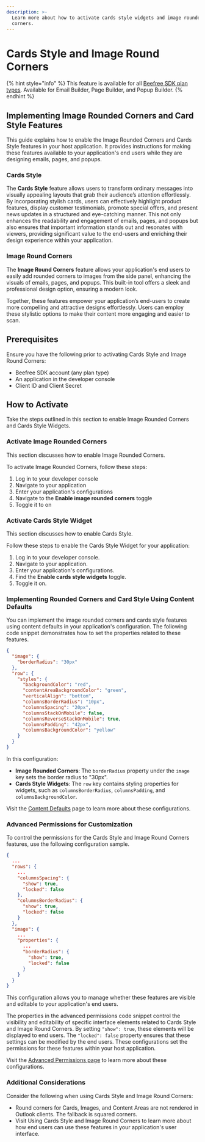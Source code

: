 ```yaml
---
description: >-
  Learn more about how to activate cards style widgets and image rounded
  corners.
---
```


# Cards Style and Image Round Corners

{% hint style="info" %}
This feature is available for all [Beefree SDK plan types](https://developers.beefree.io/pricing-plans). Available for Email Builder, Page Builder, and Popup Builder.
{% endhint %}

## Implementing Image Rounded Corners and Card Style Features

This guide explains how to enable the Image Rounded Corners and Cards Style features in your host application. It provides instructions for making these features available to your application's end users while they are designing emails, pages, and popups.

### Cards Style

The **Cards Style** feature allows users to transform ordinary messages into visually appealing layouts that grab their audience’s attention effortlessly. By incorporating stylish cards, users can effectively highlight product features, display customer testimonials, promote special offers, and present news updates in a structured and eye-catching manner. This not only enhances the readability and engagement of emails, pages, and popups but also ensures that important information stands out and resonates with viewers, providing significant value to the end-users and enriching their design experience within your application.

### Image Round Corners

The **Image Round Corners** feature allows your application's end users to easily add rounded corners to images from the side panel, enhancing the visuals of emails, pages, and popups. This built-in tool offers a sleek and professional design option, ensuring a modern look.

Together, these features empower your application’s end-users to create more compelling and attractive designs effortlessly. Users can employ these stylistic options to make their content more engaging and easier to scan.

## Prerequisites

Ensure you have the following prior to activating Cards Style and Image Round Corners:

* Beefree SDK account (any plan type)
* An application in the developer console
* Client ID and Client Secret

## How to Activate

Take the steps outlined in this section to enable Image Rounded Corners and Cards Style Widgets.

### Activate Image Rounded Corners

This section discusses how to enable Image Rounded Corners.

To activate Image Rounded Corners, follow these steps:

1. Log in to your developer console
2. Navigate to your application
3. Enter your application's configurations
4. Navigate to the **Enable image rounded corners** toggle
5. Toggle it to on

### Activate Cards Style Widget

This section discusses how to enable Cards Style.

Follow these steps to enable the Cards Style Widget for your application:

1. Log in to your developer console.
2. Navigate to your application.
3. Enter your application's configurations.
4. Find the **Enable cards style widgets** toggle.
5. Toggle it on.

### Implementing Rounded Corners and Card Style Using Content Defaults

You can implement the image rounded corners and cards style features using content defaults in your application's configuration. The following code snippet demonstrates how to set the properties related to these features.

```json
{
  "image": {
    "borderRadius": "30px"
  },
  "row": {
    "styles": {
      "backgroundColor": "red",
      "contentAreaBackgroundColor": "green",
      "verticalAlign": "bottom",
      "columnsBorderRadius": "10px",
      "columnsSpacing": "20px",
      "columnsStackOnMobile": false,
      "columnsReverseStackOnMobile": true,
      "columnsPadding": "42px",
      "columnsBackgroundColor": "yellow"
    }
  }
}
```

In this configuration:

* **Image Rounded Corners**: The `borderRadius` property under the `image` key sets the border radius to "30px".
* **Cards Style Widgets**: The `row` key contains styling properties for widgets, such as `columnsBorderRadius`, `columnsPadding`, and `columnsBackgroundColor`.

Visit the [Content Defaults](appearance/content-defaults.md#row) page to learn more about these configurations.

### Advanced Permissions for Customization

To control the permissions for the Cards Style and Image Round Corners features, use the following configuration sample.

```json
{
  ...
  "rows": {
    ...
    "columnsSpacing": {
      "show": true,
      "locked": false
    },
    "columnsBorderRadius": {
      "show": true,
      "locked": false
    }
  },
  "image": {
    ...
    "properties": {
      ...
      "borderRadius": {
        "show": true,
        "locked": false
      }
    }
  }
}
```

This configuration allows you to manage whether these features are visible and editable to your application's end users.

The properties in the advanced permissions code snippet control the visibility and editability of specific interface elements related to Cards Style and Image Round Corners. By setting `"show": true`, these elements will be displayed to end users. The `"locked": false` property ensures that these settings can be modified by the end users. These configurations set the permissions for these features within your host application.

Visit the [Advanced Permissions page](advanced-options/advanced-permissions.md#rows) to learn more about these configurations.

### Additional Considerations

Consider the following when using Cards Style and Image Round Corners:

* Round corners for Cards, Images, and Content Areas are not rendered in Outlook clients. The fallback is squared corners.
* Visit Using Cards Style and Image Round Corners to learn more about how end users can use these features in your application's user interface.

